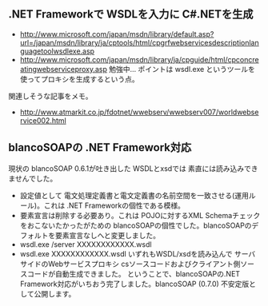 ## .NET Frameworkで WSDLを入力に C#.NETを生成


* http://www.microsoft.com/japan/msdn/library/default.asp?url=/japan/msdn/library/ja/cptools/html/cpgrfwebservicesdescriptionlanguagetoolwsdlexe.asp
* http://www.microsoft.com/japan/msdn/library/ja/cpguide/html/cpconcreatingwebserviceproxy.asp
勉強中… ポイントは wsdl.exe というツールを使ってプロキシを生成するという点。

関連しそうな記事をメモ。

* http://www.atmarkit.co.jp/fdotnet/wwebserv/wwebserv007/worldwebservice002.html


## blancoSOAPの .NET Framework対応

現状の blancoSOAP 0.6.1が吐き出した WSDLとxsdでは 素直には読み込みできませんでした。

* 設定値として 電文処理定義書と電文定義書の名前空間を一致させる(運用ルール)。これは .NET Frameworkの個性である模様。
* 要素宣言は削除する必要あり。これは POJOに対するXML Schemaチェックをおこないたかったがための blancoSOAPの個性でした。blancoSOAPのデフォルトを要素宣言なしへと変更しました。
* wsdl.exe /server XXXXXXXXXXXX.wsdl
* wsdl.exe XXXXXXXXXXXX.wsdl
いずれもWSDL/xsdを読み込んで サーバサイドのWebサービスプロキシ csソースコードおよびクライアント側ソースコードが自動生成できました。
ということで、blancoSOAPの.NET Framework対応がいちおう完了しました。blancoSOAP (0.7.0) 不安定版として公開します。
